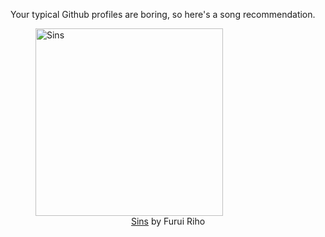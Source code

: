Your typical Github profiles are boring, so here's a song recommendation.
<figure><img width="300" height="300" src="https://i.scdn.co/image/ab67616d0000b273c123c5802b52e3ec63a2289c" alt="Sins" /><figcaption align="center"><a href="https://open.spotify.com/track/1aVjjQteyKCFOpHYieRDd1" target="_blank">Sins</a> by Furui Riho</figcaption></figure>

